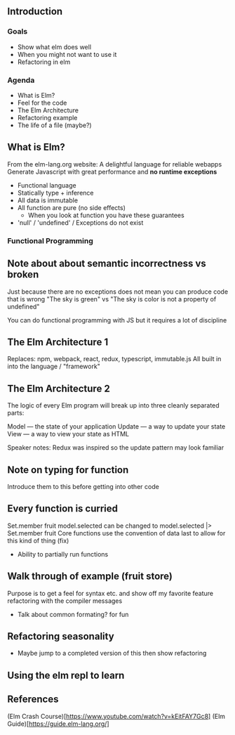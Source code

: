## Introduction
### Goals
- Show what elm does well
- When you might not want to use it
- Refactoring in elm

### Agenda
- What is Elm?
- Feel for the code
- The Elm Architecture
- Refactoring example
- The life of a file (maybe?)

## What is Elm?
From the elm-lang.org website:
A delightful language for reliable webapps
Generate Javascript with great performance and **no runtime exceptions**

- Functional language
- Statically type + inference
- All data is immutable
- All function are pure (no side effects)
	- When you look at function you have these guarantees
- 'null' / 'undefined' / Exceptions do not exist

### Functional Programming
## Note about about semantic incorrectness vs broken
Just because there are no exceptions does not mean you can produce code that is wrong
"The sky is green" vs "The sky is color is not a property of undefined"

You can do functional programming with JS but it requires a lot of discipline 

## The Elm Architecture 1
Replaces: npm, webpack, react, redux, typescript, immutable.js
All built in into the language / "framework"

## The Elm Architecture 2
The logic of every Elm program will break up into three cleanly separated parts:

Model — the state of your application
Update — a way to update your state
View — a way to view your state as HTML

Speaker notes:
Redux was inspired so the update pattern may look familiar

## Note on typing for function
Introduce them to this before getting into other code

## Every function is curried 
Set.member fruit model.selected
can be changed to model.selected |> Set.member fruit
Core functions use the convention of data last to allow for this kind of thing (fix)
- Ability to partially run functions

## Walk through of example (fruit store)
Purpose is to get a feel for syntax etc. and show off my favorite feature refactoring with the compiler messages

- Talk about common formating? for fun

## Refactoring seasonality
- Maybe jump to a completed version of this then show refactoring

## Using the elm repl to learn

## References
(Elm Crash Course)[https://www.youtube.com/watch?v=kEitFAY7Gc8]
(Elm Guide)[https://guide.elm-lang.org/]